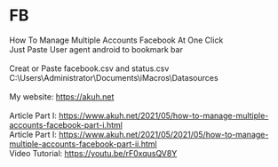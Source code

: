 # FB
How To Manage Multiple Accounts Facebook At One Click
<br>
Just Paste User agent android to bookmark bar
<br>
<br>
Creat or Paste facebook.csv and status.csv
<br>
C:\Users\Administrator\Documents\iMacros\Datasources
<br>
<br>
My website: https://akuh.net
<br>
<br>
Article Part I: https://www.akuh.net/2021/05/how-to-manage-multiple-accounts-facebook-part-i.html
<br>
Article Part I: https://www.akuh.net/2021/05/2021/05/how-to-manage-multiple-accounts-facebook-part-ii.html
<br>
Video Tutorial: https://youtu.be/rF0xqusQV8Y
